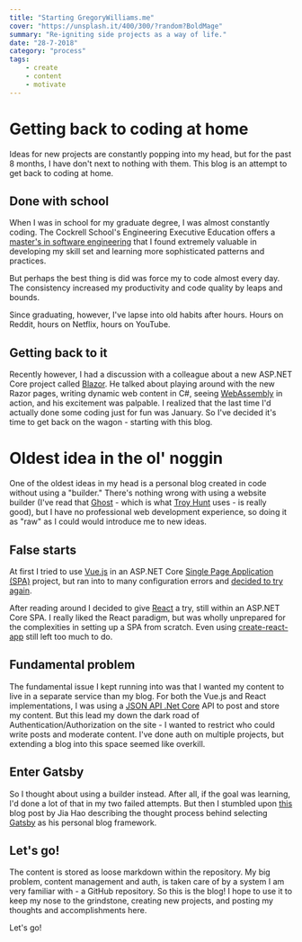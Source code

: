 ```yaml
---
title: "Starting GregoryWilliams.me"
cover: "https://unsplash.it/400/300/?random?BoldMage"
summary: "Re-igniting side projects as a way of life."
date: "28-7-2018"
category: "process"
tags:
    - create
    - content
    - motivate
---
```

# Getting back to coding at home

Ideas for new projects are constantly popping into my head, but for the past 8 months, I have don't next to nothing with them. This blog is an attempt to get back to coding at home.

## Done with school

When I was in school for my graduate degree, I was almost constantly coding. The Cockrell School's Engineering Executive Education offers a [master's in software engineering](http://executive.engr.utexas.edu/pme/swe.php) that I found extremely valuable in developing my skill set and learning more sophisticated patterns and practices.

But perhaps the best thing is did was force my to code almost every day. The consistency increased my productivity and code quality by leaps and bounds.

Since graduating, however, I've lapse into old habits after hours. Hours on Reddit, hours on Netflix, hours on YouTube.

## Getting back to it

Recently however, I had a discussion with a colleague about a new ASP.NET Core project called [Blazor](https://github.com/aspnet/Blazor). He talked about playing around with the new Razor pages, writing dynamic web content in C#, seeing [WebAssembly](https://webassembly.org) in action, and his excitement was palpable. I realized that the last time I'd actually done some coding just for fun was January. So I've decided it's time to get back on the wagon - starting with this blog.

# Oldest idea in the ol' noggin

One of the oldest ideas in my head is a personal blog created in code without using a "builder." There's nothing wrong with using a website builder (I've read that [Ghost](https://ghost.org) - which is what [Troy Hunt](https://www.troyhunt.com/its-a-new-blog/) uses - is really good), but I have no professional web development experience, so doing it as "raw" as I could would introduce me to new ideas.

## False starts

At first I tried to use [Vue.js](https://vuejs.org) in an ASP.NET Core [Single Page Application (SPA)](https://docs.microsoft.com/en-us/aspnet/core/client-side/spa/?view=aspnetcore-2.1) project, but ran into to many configuration errors and [decided to try again](https://github.com/grw300/GregoryWilliams.me/commit/7a10ddd4fd01da63d981ae1ed5319b5986ddaf1b).

After reading around I decided to give [React](https://reactjs.org) a try, still within an ASP.NET Core SPA. I really liked the React paradigm, but was wholly unprepared for the complexities in setting up a SPA from scratch. Even using [create-react-app](https://github.com/facebook/create-react-app) still left too much to do.

## Fundamental problem

The fundamental issue I kept running into was that I wanted my content to live in a separate service than my blog. For both the Vue.js and React implementations, I was using a [JSON API .Net Core](https://json-api-dotnet.github.io/#/) API to post and store my content. But this lead my down the dark road of Authentication/Authorization on the site - I wanted to restrict who could write posts and moderate content. I've done auth on multiple projects, but extending a blog into this space seemed like overkill.

## Enter Gatsby

So I thought about using a builder instead. After all, if the goal was learning, I'd done a lot of that in my two failed attempts. But then I stumbled upon [this](https://jiahao.codes/blog/why-i-upgraded-my-website/) blog post by Jia Hao describing the thought process behind selecting [Gatsby](https://www.gatsbyjs.org) as his personal blog framework.

## Let's go!

The content is stored as loose markdown within the repository. My big problem, content management and auth, is taken care of by a system I am very familiar with - a GitHub repository. So this is the blog! I hope to use it to keep my nose to the grindstone, creating new projects, and posting my thoughts and accomplishments here.

Let's go!